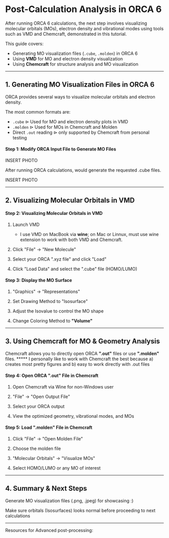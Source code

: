 # Post-Calculation Analysis in ORCA 6

After running ORCA 6 calculations, the next step involves visualizing molecular orbitals (MOs), electron density and vibrational modes using tools such as VMD and Chemcraft, demonstrated in this tutorial. 

This guide covers:
- Generating MO visualization files (`.cube`, `.molden`) in ORCA 6
- Using **VMD** for MO and electron density visualization
- Using **Chemcraft** for structure analysis and MO visualization

---------

## 1. Generating MO Visualization Files in ORCA 6

ORCA provides several ways to visualize molecular orbitals and electron density.

The most common formats are:
- `.cube` $\vartriangleright$ Used for MO and electron density plots in VMD
- `.molden` $\vartriangleright$ Used for MOs in Chemcraft and Molden
- Direct `.out` reading $\vartriangleright$ only supported by Chemcraft from personal testing

#### Step 1: Modify ORCA Input File to Generate MO Files

INSERT PHOTO

After running ORCA calculations, would generate the requested .cube files.

INSERT PHOTO

------

## 2. Visualizing Molecular Orbitals in VMD 

#### Step 2: Visualizing Molecular Orbitals in VMD

1. Launch VMD 
	- I use VMD on MacBook via **wine**; on Mac or Linnux, must use wine extension to work with both VMD and Chemcraft.

2. Click "File" → "New Molecule"

3. Select your ORCA ".xyz file" and click "Load" 

4. Click "Load Data" and select the ".cube" file (HOMO/LUMO)

#### Step 3: Display the MO Surface

1. "Graphics" → "Representations"

2. Set Drawing Method to "Isosurface"

3. Adjust the Isovalue to control the MO shape

4. Change Coloring Method to **"Volume"**

----------

## 3. Using Chemcraft for MO & Geometry Analysis

Chemcraft allows you to directly open ORCA **".out"** files or use **".molden"** files.
	***** I personally like to work with Chemcraft the best because a) creates most pretty figures and b) easy to work directly with .out files

#### Step 4: Open ORCA **".out"** File in Chemcraft

1. Open Chemcraft via Wine for non-Windows user

2. "File" → "Open Output File"

3. Select your ORCA output 

4. View the optimized geometry, vibrational modes, and MOs

#### Step 5: Load **".molden"** File in Chemcraft

1. Click "File" → "Open Molden File"

2. Choose the molden file

3. "Molecular Orbitals" → "Visualize MOs"

4. Select HOMO/LUMO or any MO of interest

--------

## 4. Summary & Next Steps

Generate MO visualization files (.png, .jpeg) for showcasing :)

Make sure orbitals (Isosurfaces) looks normal before proceeding to next calculations

------

Resources for Advanced post-processing:

